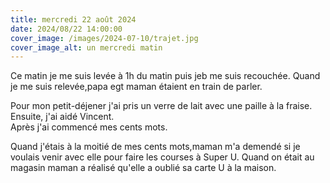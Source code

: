 ```yaml
---
title: mercredi 22 août 2024
date: 2024/08/22 14:00:00
cover_image: /images/2024-07-10/trajet.jpg
cover_image_alt: un mercredi matin
---
```


Ce matin je me suis levée à 1h du matin puis jeb me suis recouchée.
Quand je me suis relevée,papa egt maman étaient en train de parler.

Pour mon petit-déjener j'ai pris un verre de lait avec une paille à la fraise.
Ensuite, j'ai aidé Vincent.  
Après j'ai commencé mes cents mots.

Quand j'étais à la moitié de mes cents mots,maman m'a demendé si je voulais venir avec elle pour faire les courses à Super U.
Quand on était au magasin maman a réalisé qu'elle a oublié sa carte U à la maison.
